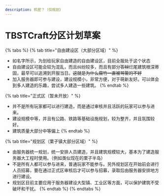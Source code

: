 ```yaml
---
description: 机密？（仅规划）
---
```


# TBSTCraft分区计划草案

{% tabs %}
{% tab title="自由建设区（大部分区域）" %}
* 如名字所示，为划给玩家自由建造的自由建设区，目前全服处于这个状态
* 自由建设区可能会较为混乱，而且纠纷较多，而且有部分~~答辩~~烂尾建筑根深蒂固，最早可以追溯到开服当日。~~这就是为什么腐竹一直被骂管的不好~~
* 加入服务器即可参与建设，建设规模小，非常方便，对于萌新友好。可以体会到多人建造的乐趣，尝试多人建造一些建筑。
{% endtab %}

{% tab title="正式区（暂未开放）" %}
* 并不是所有玩家都可以进行建造，而是通过审核并且活跃的玩家可以参与进来。
* 建设规模中等，并且有公路、铁路等基础设施规划，较为整齐，并且氛围较好。
* 建筑质量大部分中等偏上
{% endtab %}

{% tab title="规划区（栗子镇大部分区域）" %}
* 由服务器统一规划，统一安排人员建造，并且建筑规模较大，基本为了建造服务器大工程时使用。（例如类似现在的栗子半岛）
* 不是所有人都可以参与进来，普通玩家不能参与。另外规划区在开始前会进行人员招募，要在通过正式区审核后才可以参与招募，录取后由服务器安排地方进行建设。
* 规划区目前主要应用于服务器建设大型镇、工业区等方面，可以保护建筑不受破坏和干扰。
{% endtab %}
{% endtabs %}

